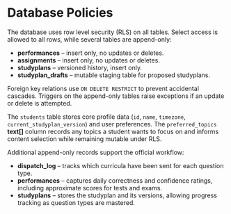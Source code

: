 # Database Policies

The database uses row level security (RLS) on all tables. Select access is allowed to all rows, while several tables are append-only:

- **performances** – insert only, no updates or deletes.
- **assignments** – insert only, no updates or deletes.
- **studyplans** – versioned history, insert only.
- **studyplan_drafts** – mutable staging table for proposed studyplans.

Foreign key relations use `ON DELETE RESTRICT` to prevent accidental cascades. Triggers on the append-only tables raise exceptions if an update or delete is attempted.

The `students` table stores core profile data (`id`, `name`, `timezone`, `current_studyplan_version`) and user preferences. The `preferred_topics` **text[]** column records any topics a student wants to focus on and informs content selection while remaining mutable under RLS.

Additional append-only records support the official workflow:

- **dispatch_log** – tracks which curricula have been sent for each question type.
- **performances** – captures daily correctness and confidence ratings, including approximate scores for tests and exams.
- **studyplans** – stores the studyplan and its versions, allowing progress tracking as question types are mastered.
